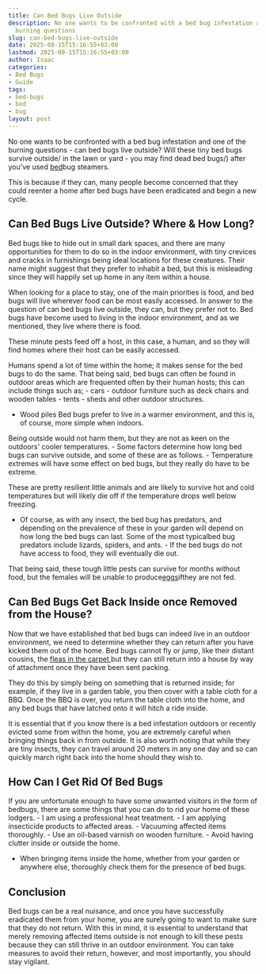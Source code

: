 ```yaml
---
title: Can Bed Bugs Live Outside
description: No one wants to be confronted with a bed bug infestation and one of the
  burning questions
slug: can-bed-bugs-live-outside
date: 2025-08-15T15:16:55+03:00
lastmod: 2025-08-15T15:16:55+03:00
author: Isaac
categories:
- Bed Bugs
- Guide
tags:
- bed-bugs
- bed
- bug
layout: post
---
```

No one wants to be confronted with a bed bug infestation and one of the burning questions - can bed bugs live outside? Will these tiny bed bugs survive outside/ in the lawn or yard - you may find dead bed bugs/) after you've used [bed](https://pestpolicy.com/bed-bug-bites-vs-other-bites/)bug steamers.

This is because if they can, many people become concerned that they could reenter a home after bed bugs have been eradicated and begin a new cycle.

##  Can Bed Bugs Live Outside? Where & How Long?

Bed bugs like to hide out in small dark spaces, and there are many opportunities for them to do so in the indoor environment, with tiny crevices and cracks in furnishings being ideal locations for these creatures. Their name might suggest that they prefer to inhabit a bed, but this is misleading since they will happily set up home in any item within a house.

When looking for a place to stay, one of the main priorities is food, and bed bugs will live wherever food can be most easily accessed. In answer to the question of can bed bugs live outside, they can, but they prefer not to. Bed bugs have become used to living in the indoor environment, and as we mentioned, they live where there is food.

These minute pests feed off a host, in this case, a human, and so they will find homes where their host can be easily accessed.

Humans spend a lot of time within the home; it makes sense for the bed bugs to do the same. That being said, bed bugs can often be found in outdoor areas which are frequented often by their human hosts; this can include things such as; - cars - outdoor furniture such as deck chairs and wooden tables - tents - sheds and other outdoor structures.

- Wood piles Bed bugs prefer to live in a warmer environment, and this is, of course, more simple when indoors.

Being outside would not harm them, but they are not as keen on the outdoors' cooler temperatures. - Some factors determine how long bed bugs can survive outside, and some of these are as follows. - Temperature extremes will have some effect on bed bugs, but they really do have to be extreme.

These are pretty resilient little animals and are likely to survive hot and cold temperatures but will likely die off if the temperature drops well below freezing.

- Of course, as with any insect, the bed bug has predators, and depending on the prevalence of these in your garden will depend on how long the bed bugs can last. Some of the most typicalbed bug predators include lizards, spiders, and ants. - If the bed bugs do not have access to food, they will eventually die out.

That being said, these tough little pests can survive for months without food, but the females will be unable to produce[eggs](https://pestpolicy.com/bed-bug-eggs/)ifthey are not fed.

##  Can Bed Bugs Get Back Inside once Removed from the House?

Now that we have established that bed bugs can indeed live in an outdoor environment, we need to determine whether they can return after you have kicked them out of the home. Bed bugs cannot fly or jump, like their distant cousins, the [fleas in the carpet](https://pestpolicy.com/can-bed-bugs-live-in-carpet/),but they can still return into a house by way of attachment once they have been sent packing.

They do this by simply being on something that is returned inside; for example, if they live in a garden table, you then cover with a table cloth for a BBQ. Once the BBQ is over, you return the table cloth into the home, and any bed bugs that have latched onto it will hitch a ride inside.

It is essential that if you know there is a bed infestation outdoors or recently evicted some from within the home, you are extremely careful when bringing things back in from outside. It is also worth noting that while they are tiny insects, they can travel around 20 meters in any one day and so can quickly march right back into the home should they wish to.

##  How Can I Get Rid Of Bed Bugs

If you are unfortunate enough to have some unwanted visitors in the form of bedbugs, there are some things that you can do to rid your home of these lodgers. - I am using a professional heat treatment. - I am applying insecticide products to affected areas. - Vacuuming affected items thoroughly. - Use an oil-based varnish on wooden furniture. - Avoid having clutter inside or outside the home.

- When bringing items inside the home, whether from your garden or anywhere else, thoroughly check them for the presence of bed bugs.

##  Conclusion

Bed bugs can be a real nuisance, and once you have successfully eradicated them from your home, you are surely going to want to make sure that they do not return. With this in mind, it is essential to understand that merely removing affected items outside is not enough to kill these pests because they can still thrive in an outdoor environment. You can take measures to avoid their return, however, and most importantly, you should stay vigilant.
